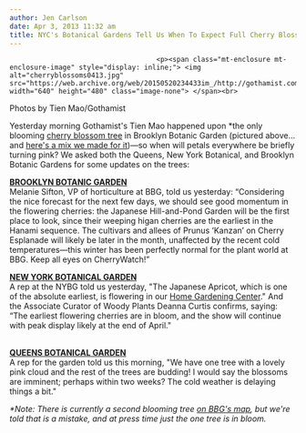 ```yaml
---
author: Jen Carlson
date: Apr 3, 2013 11:32 am
title: NYC's Botanical Gardens Tell Us When To Expect Full Cherry Blossom Bloom
---
```


	
										<p><span class="mt-enclosure mt-enclosure-image" style="display: inline;"> <img alt="cherryblossoms0413.jpg" src="https://web.archive.org/web/20150520234433im_/http://gothamist.com/attachments/arts_jen/cherryblossoms0413.jpg" width="640" height="480" class="image-none"> </span><br>
<span class="photo_caption">Photos by Tien Mao/Gothamist</span></p>

<p>Yesterday morning Gothamist&apos;s Tien Mao happened upon *the only blooming <a href="https://web.archive.org/web/20150520234433/http://gothamist.com/tags/cherryblossoms">cherry blossom tree</a> in Brooklyn Botanic Garden (pictured above... and <a href="https://web.archive.org/web/20150520234433/http://gothamist.com/2013/03/31/first_cherry_blossoms_of_2013_have.php">here&apos;s a mix we made for it</a>)&#x2014;so when will petals everywhere be briefly turning pink? We asked both the Queens, New York Botanical, and Brooklyn Botanic Gardens for some updates on the trees:</p>

<p><strong><a href="https://web.archive.org/web/20150520234433/http://www.bbg.org/discover/cherries">BROOKLYN BOTANIC GARDEN</a></strong><br>
Melanie Sifton, VP of horticulture at BBG, told us yesterday: &#x201C;Considering the nice forecast for the next few days, we should see good momentum in the flowering cherries: the Japanese Hill-and-Pond Garden will be the first place to look, since their weeping higan cherries are the earliest in the Hanami sequence. The cultivars and allees of Prunus &#x2018;Kanzan&#x2019; on Cherry Esplanade will likely be later in the month, unaffected by the recent cold temperatures&#x2014;this winter has been perfectly normal for the plant world at BBG. Keep all eyes on CherryWatch!&#x201D;</p>

<p><strong><a href="https://web.archive.org/web/20150520234433/http://www.nybg.org/gardens/plants/cherries.php">NEW YORK BOTANICAL GARDEN</a></strong><br>
A rep at the NYBG told us yesterday, &quot;The Japanese Apricot, which is one of the absolute earliest, is flowering in our <a href="https://web.archive.org/web/20150520234433/http://www.nybg.org/gardens/home-gardening">Home Gardening Center</a>.&quot; And the Associate Curator of Woody Plants Deanna Curtis confirms, saying: &#x201C;The earliest flowering cherries are in bloom, and the show will continue with peak display likely at the end of April.&quot;</p>

<p><br>
<a href="https://web.archive.org/web/20150520234433/http://www.queensbotanical.org/"><strong>QUEENS BOTANICAL GARDEN</strong></a><br>
A rep for the garden told us this morning, &quot;We have one tree with a lovely pink cloud and the rest of the trees are budding!  I would say the blossoms are imminent; perhaps within two weeks?  The cold weather is delaying things a bit.&quot;</p>

<p><em>*Note: There <em>is</em> currently a second blooming tree <a href="https://web.archive.org/web/20150520234433/http://www.bbg.org/discover/cherries">on BBG&apos;s map</a>, but we&apos;re told that is a mistake, and at press time just the one tree is in bloom.</em></p>					
										
									
				